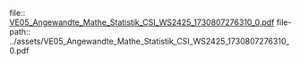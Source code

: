 file:: [VE05_Angewandte_Mathe_Statistik_CSI_WS2425_1730807276310_0.pdf](../assets/VE05_Angewandte_Mathe_Statistik_CSI_WS2425_1730807276310_0.pdf)
file-path:: ../assets/VE05_Angewandte_Mathe_Statistik_CSI_WS2425_1730807276310_0.pdf
